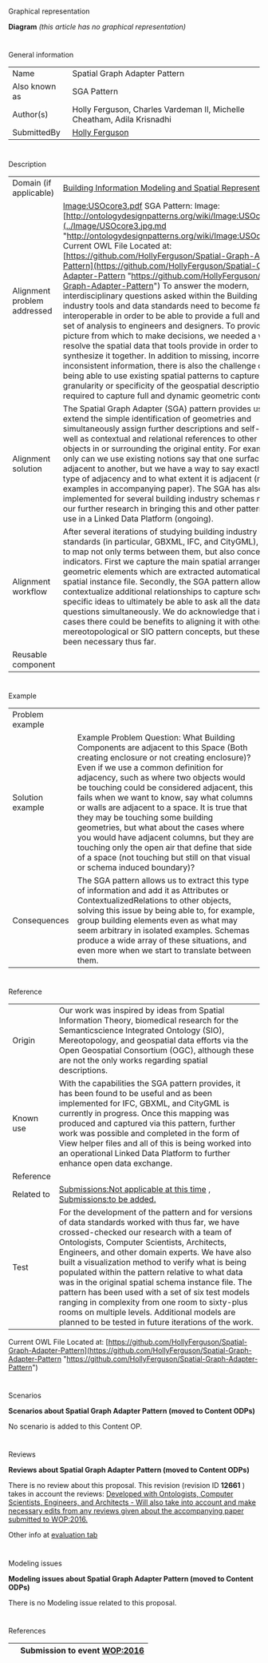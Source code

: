 # 

 Graphical representation



__Diagram__ 
_(this article has no graphical representation)_ 




# 

 General information




|  |  |
| --- | --- |
|  Name  |  Spatial Graph Adapter Pattern  |
|  Also known as  |  SGA Pattern  |
|  Author(s)  |  Holly Ferguson, Charles Vardeman II, Michelle Cheatham, Adila Krisnadhi  |
|  SubmittedBy  | [Holly Ferguson](http://ontologydesignpatterns.org/wiki/index.php?title=User:Holly_Ferguson&action=edit&redlink=1 "User:Holly Ferguson (not yet written)")  |



  





# 

 Description




|  |  |
| --- | --- |
|  Domain (if applicable)  | [Building Information Modeling and Spatial Representations](http://ontologydesignpatterns.org/wiki/index.php?title=Building_Information_Modeling_and_Spatial_Representations&action=edit&redlink=1 "Building Information Modeling and Spatial Representations (not yet written)")  |
|  Alignment problem addressed  | [Image:USOcore3.pdf](../Image/USOcore3.pdf.md "Image:USOcore3.pdf")  SGA Pattern: Image: [http://ontologydesignpatterns.org/wiki/Image:USOcore3.jpg](../Image/USOcore3.jpg.md "http://ontologydesignpatterns.org/wiki/Image:USOcore3.jpg")  Current OWL File Located at: [https://github.com/HollyFerguson/Spatial-Graph-Adapter-Pattern](https://github.com/HollyFerguson/Spatial-Graph-Adapter-Pattern "https://github.com/HollyFerguson/Spatial-Graph-Adapter-Pattern")  To answer the modern, interdisciplinary questions asked within the Building domain, industry tools and data standards need to become far more interoperable in order to be able to provide a full and accurate set of analysis to engineers and designers. To provide this full picture from which to make decisions, we needed a way to resolve the spatial data that tools provide in order to synthesize it together. In addition to missing, incorrect, and inconsistent information, there is also the challenge of not being able to use existing spatial patterns to capture the full granularity or specificity of the geospatial descriptions required to capture full and dynamic geometric contexts.  |
|  Alignment solution  |  The Spatial Graph Adapter (SGA) pattern provides us a way to extend the simple identification of geometries and simultaneously assign further descriptions and self-context as well as contextual and relational references to other spatial objects in or surrounding the original entity. For example, not only can we use existing notions say that one surface is adjacent to another, but we have a way to say exactly what type of adjacency and to what extent it is adjacent (more examples in accompanying paper). The SGA has also been implemented for several building industry schemas model sets our further research in bringing this and other patterns into full use in a Linked Data Platform (ongoing).  |
|  Alignment workflow  |  After several iterations of studying building industry data standards (in particular, GBXML, IFC, and CityGML), we began to map not only terms between them, but also conceptual level indicators. First we capture the main spatial arrangement of geometric elements which are extracted automatically from a spatial instance file. Secondly, the SGA pattern allows us to contextualize additional relationships to capture schema-specific ideas to ultimately be able to ask all the data questions simultaneously. We do acknowledge that in several cases there could be benefits to aligning it with other mereotopological or SIO pattern concepts, but these have not been necessary thus far.  |
|  Reusable component  |  |



  





# 

 Example




|  |  |
| --- | --- |
|  Problem example  |  |
|  Solution example  |  Example Problem Question:  What Building Components are adjacent to this Space (Both creating enclosure or not creating enclosure)?  Even if we use a common definition for adjacency, such as where two objects would be touching could be considered adjacent, this fails when we want to know, say what columns or walls are adjacent to a space. It is true that they may be touching some building geometries, but what about the cases where you would have adjacent columns, but they are touching only the open air that define that side of a space (not touching but still on that visual or schema induced boundary)?  |
|  Consequences  |  The SGA pattern allows us to extract this type of information and add it as Attributes or ContextualizedRelations to other objects, solving this issue by being able to, for example, group building elements even as what may seem arbitrary in isolated examples. Schemas produce a wide array of these situations, and even more when we start to translate between them.  |



  





# 

 Reference




|  |  |
| --- | --- |
|  Origin  |  Our work was inspired by ideas from Spatial Information Theory, biomedical research for the Semanticscience Integrated Ontology (SIO), Mereotopology, and geospatial data efforts via the Open Geospatial Consortium (OGC), although these are not the only works regarding spatial descriptions.  |
|  Known use  |  With the capabilities the SGA pattern provides, it has been found to be useful and as been implemented for IFC, GBXML, and CityGML is currently in progress. Once this mapping was produced and captured via this pattern, further work was possible and completed in the form of View helper files and all of this is being worked into an operational Linked Data Platform to further enhance open data exchange.  |
|  Reference  |  |
|  Related to  | [Submissions:Not applicable at this time](http://ontologydesignpatterns.org/wiki/index.php?title=Submissions:Not_applicable_at_this_time&action=edit&redlink=1 "Submissions:Not applicable at this time (not yet written)")  , [Submissions:to be added.](http://ontologydesignpatterns.org/wiki/index.php?title=Submissions:To_be_added.&action=edit&redlink=1 "Submissions:To be added. (not yet written)")  |
|  Test  |  For the development of the pattern and for versions of data standards worked with thus far, we have crossed-checked our research with a team of Ontologists, Computer Scientists, Architects, Engineers, and other domain experts. We have also built a visualization method to verify what is being populated within the pattern relative to what data was in the original spatial schema instance file. The pattern has been used with a set of six test models ranging in complexity from one room to sixty-plus rooms on multiple levels. Additional models are planned to be tested in future iterations of the work.  |



  

 Current OWL File Located at:
 [https://github.com/HollyFerguson/Spatial-Graph-Adapter-Pattern](https://github.com/HollyFerguson/Spatial-Graph-Adapter-Pattern "https://github.com/HollyFerguson/Spatial-Graph-Adapter-Pattern") 




# 

 Scenarios




__Scenarios about Spatial Graph Adapter Pattern (moved to Content ODPs)__ 


 No scenario is added to this Content OP.
 




# 

 Reviews




__Reviews about Spatial Graph Adapter Pattern (moved to Content ODPs)__ 


 There is no review about this proposal.
This revision (revision ID
 __12661__ 
 ) takes in account the reviews:
 [Developed with Ontologists, Computer Scientists, Engineers, and Architects - Will also take into account and make necessary edits from any reviews given about the accompanying paper submitted to WOP:2016.](http://ontologydesignpatterns.org/wiki/index.php?title=Reviews:Developed_with_Ontologists%2C_Computer_Scientists%2C_Engineers%2C_and_Architects_-_Will_also_take_into_account_and_make_necessary_edits_from_any_reviews_given_about_the_accompanying_paper_submitted_to_WOP:2016.&action=edit&redlink=1 "Reviews:Developed with Ontologists, Computer Scientists, Engineers, and Architects - Will also take into account and make necessary edits from any reviews given about the accompanying paper submitted to WOP:2016. (not yet written)") 




 Other info at
 [evaluation tab](http://ontologydesignpatterns.org/wiki/index.php?title=Submissions:Spatial_Graph_Adapter_Pattern_%28moved_to_Content_ODPs%29&action=evaluation "http://ontologydesignpatterns.org/wiki/index.php?title=Submissions:Spatial_Graph_Adapter_Pattern_%28moved_to_Content_ODPs%29&action=evaluation") 





  





# 

 Modeling issues




__Modeling issues about Spatial Graph Adapter Pattern (moved to Content ODPs)__ 


 There is no Modeling issue related to this proposal.
 




  





# 

 References



  






|  |  Submission to event [WOP:2016](../WOP/2016.1.md "WOP:2016")  |
| --- | --- |